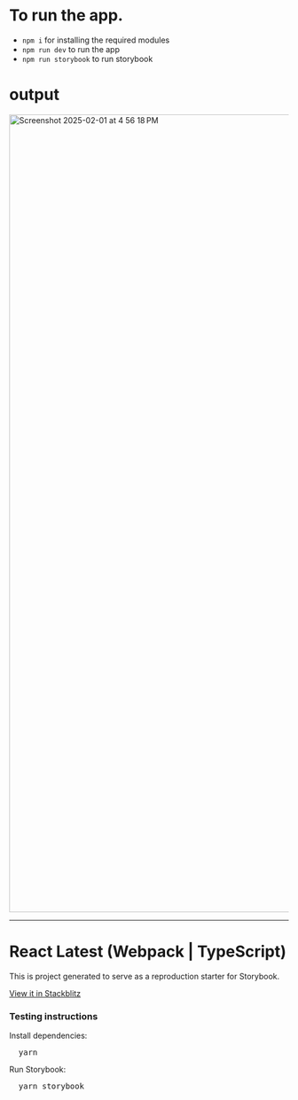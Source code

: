 # To run the app.

- ```npm i``` for installing the required modules 
- ```npm run dev``` to run the app
- ```npm run storybook``` to run storybook

# output
<img width="1440" alt="Screenshot 2025-02-01 at 4 56 18 PM" src="https://github.com/user-attachments/assets/9d2051d8-7921-449f-be38-4fede1e30b6a" />

---

<h1>React Latest (Webpack | TypeScript)</h1>

<p>
  This is project generated to serve as a reproduction starter for Storybook.
</p>

<a  href="https://stackblitz.com/github/storybookjs/sandboxes/tree/next/react-webpack/18-ts/after-storybook?preset=node=">
  View it in Stackblitz
</a>

<h3>Testing instructions</h3>

<p>Install dependencies:</p>
<pre>
  yarn
</pre>

<p>Run Storybook:</p>
<pre>
  yarn storybook
</pre>


